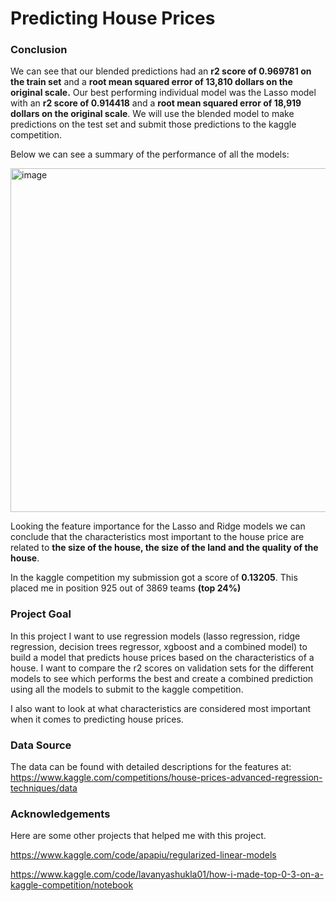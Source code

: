 # Predicting House Prices

### Conclusion

We can see that our blended predictions had an **r2 score of 0.969781 on the train set** and a **root mean squared error of 13,810 dollars on the original scale.** Our best performing individual model was the Lasso model with an **r2 score of 0.914418** and a **root mean squared error of 18,919 dollars on the original scale**. We will use the blended model to make predictions on the test set and submit those predictions to the kaggle competition.

Below we can see a summary of the performance of all the models:

<img width="550" alt="image" src="https://user-images.githubusercontent.com/73466733/220097769-c91ded10-6096-4cae-b2e4-26fa08045482.png">

Looking the feature importance for the Lasso and Ridge models we can conclude that the characteristics most important to the house price are related to **the size of the house, the size of the land and the quality of the house**.

In the kaggle competition my submission got a score of **0.13205**. This placed me in position 925 out of 3869 teams **(top 24%)**

### Project Goal
In this project I want to use regression models (lasso regression, ridge regression, decision trees regressor, xgboost and a combined model) to build a model that predicts house prices based on the characteristics of a house. I want to compare the r2 scores on validation sets for the different models to see which performs the best and create a combined prediction using all the models to submit to the kaggle competition. 

I also want to look at what characteristics are considered most important when it comes to predicting house prices.

### Data Source
The data can be found with detailed descriptions for the features at: https://www.kaggle.com/competitions/house-prices-advanced-regression-techniques/data


### Acknowledgements

Here are some other projects that helped me with this project.

https://www.kaggle.com/code/apapiu/regularized-linear-models

https://www.kaggle.com/code/lavanyashukla01/how-i-made-top-0-3-on-a-kaggle-competition/notebook
